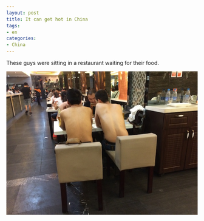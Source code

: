 ```yaml
---
layout: post
title: It can get hot in China
tags:
- en
categories:
- China
---
```

These guys were sitting in a restaurant waiting for their food.

![IMG 0689](/img/posts/china/IMG_0689.jpg)
